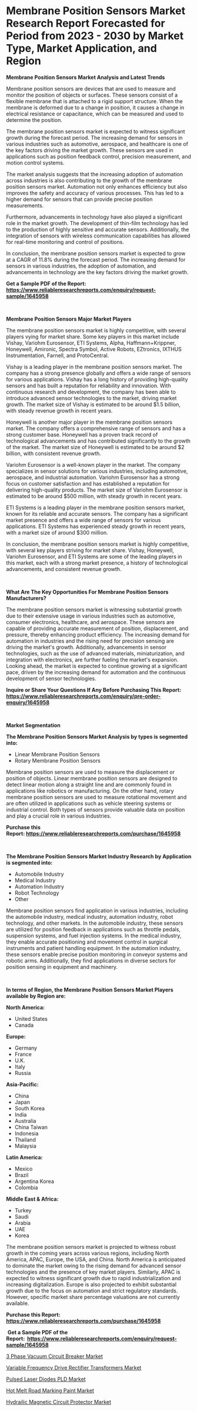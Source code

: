 <p><h1>Membrane Position Sensors Market Research Report Forecasted for Period from 2023 -  2030 by Market Type, Market Application, and Region</h1></p><p><strong>Membrane Position Sensors Market Analysis and Latest Trends</strong></p>
<p><p>Membrane position sensors are devices that are used to measure and monitor the position of objects or surfaces. These sensors consist of a flexible membrane that is attached to a rigid support structure. When the membrane is deformed due to a change in position, it causes a change in electrical resistance or capacitance, which can be measured and used to determine the position.</p><p>The membrane position sensors market is expected to witness significant growth during the forecast period. The increasing demand for sensors in various industries such as automotive, aerospace, and healthcare is one of the key factors driving the market growth. These sensors are used in applications such as position feedback control, precision measurement, and motion control systems.</p><p>The market analysis suggests that the increasing adoption of automation across industries is also contributing to the growth of the membrane position sensors market. Automation not only enhances efficiency but also improves the safety and accuracy of various processes. This has led to a higher demand for sensors that can provide precise position measurements.</p><p>Furthermore, advancements in technology have also played a significant role in the market growth. The development of thin-film technology has led to the production of highly sensitive and accurate sensors. Additionally, the integration of sensors with wireless communication capabilities has allowed for real-time monitoring and control of positions.</p><p>In conclusion, the membrane position sensors market is expected to grow at a CAGR of 11.8% during the forecast period. The increasing demand for sensors in various industries, the adoption of automation, and advancements in technology are the key factors driving the market growth.</p></p>
<p><strong>Get a Sample PDF of the Report:&nbsp; <a href="https://www.reliableresearchreports.com/enquiry/request-sample/1645958">https://www.reliableresearchreports.com/enquiry/request-sample/1645958</a></strong></p>
<p>&nbsp;</p>
<p><strong>Membrane Position Sensors Major Market Players</strong></p>
<p><p>The membrane position sensors market is highly competitive, with several players vying for market share. Some key players in this market include Vishay, Variohm Eurosensor, ETI Systems, Alpha, Haffmann+Krippner, Honeywell, Amironic, Spectra Symbol, Active Robots, EZtronics, IXTHUS Instrumentation, Farnell, and ProtoCentral.</p><p>Vishay is a leading player in the membrane position sensors market. The company has a strong presence globally and offers a wide range of sensors for various applications. Vishay has a long history of providing high-quality sensors and has built a reputation for reliability and innovation. With continuous research and development, the company has been able to introduce advanced sensor technologies to the market, driving market growth. The market size of Vishay is estimated to be around $1.5 billion, with steady revenue growth in recent years.</p><p>Honeywell is another major player in the membrane position sensors market. The company offers a comprehensive range of sensors and has a strong customer base. Honeywell has a proven track record of technological advancements and has contributed significantly to the growth of the market. The market size of Honeywell is estimated to be around $2 billion, with consistent revenue growth.</p><p>Variohm Eurosensor is a well-known player in the market. The company specializes in sensor solutions for various industries, including automotive, aerospace, and industrial automation. Variohm Eurosensor has a strong focus on customer satisfaction and has established a reputation for delivering high-quality products. The market size of Variohm Eurosensor is estimated to be around $500 million, with steady growth in recent years.</p><p>ETI Systems is a leading player in the membrane position sensors market, known for its reliable and accurate sensors. The company has a significant market presence and offers a wide range of sensors for various applications. ETI Systems has experienced steady growth in recent years, with a market size of around $300 million.</p><p>In conclusion, the membrane position sensors market is highly competitive, with several key players striving for market share. Vishay, Honeywell, Variohm Eurosensor, and ETI Systems are some of the leading players in this market, each with a strong market presence, a history of technological advancements, and consistent revenue growth.</p></p>
<p>&nbsp;</p>
<p><strong>What Are The Key Opportunities For Membrane Position Sensors Manufacturers?</strong></p>
<p><p>The membrane position sensors market is witnessing substantial growth due to their extensive usage in various industries such as automotive, consumer electronics, healthcare, and aerospace. These sensors are capable of providing accurate measurement of position, displacement, and pressure, thereby enhancing product efficiency. The increasing demand for automation in industries and the rising need for precision sensing are driving the market's growth. Additionally, advancements in sensor technologies, such as the use of advanced materials, miniaturization, and integration with electronics, are further fueling the market's expansion. Looking ahead, the market is expected to continue growing at a significant pace, driven by the increasing demand for automation and the continuous development of sensor technologies.</p></p>
<p><strong>Inquire or Share Your Questions If Any Before Purchasing This Report: <a href="https://www.reliableresearchreports.com/enquiry/pre-order-enquiry/1645958">https://www.reliableresearchreports.com/enquiry/pre-order-enquiry/1645958</a></strong></p>
<p>&nbsp;</p>
<p><strong>Market Segmentation</strong></p>
<p><strong>The Membrane Position Sensors Market Analysis by types is segmented into:</strong></p>
<p><ul><li>Linear Membrane Position Sensors</li><li>Rotary Membrane Position Sensors</li></ul></p>
<p><p>Membrane position sensors are used to measure the displacement or position of objects. Linear membrane position sensors are designed to detect linear motion along a straight line and are commonly found in applications like robotics or manufacturing. On the other hand, rotary membrane position sensors are used to measure rotational movement and are often utilized in applications such as vehicle steering systems or industrial control. Both types of sensors provide valuable data on position and play a crucial role in various industries.</p></p>
<p><strong>Purchase this Report:&nbsp;<a href="https://www.reliableresearchreports.com/purchase/1645958">https://www.reliableresearchreports.com/purchase/1645958</a></strong></p>
<p>&nbsp;</p>
<p><strong>The Membrane Position Sensors Market Industry Research by Application is segmented into:</strong></p>
<p><ul><li>Automobile Industry</li><li>Medical Industry</li><li>Automation Industry</li><li>Robot Technology</li><li>Other</li></ul></p>
<p><p>Membrane position sensors find application in various industries, including the automobile industry, medical industry, automation industry, robot technology, and other markets. In the automobile industry, these sensors are utilized for position feedback in applications such as throttle pedals, suspension systems, and fuel injection systems. In the medical industry, they enable accurate positioning and movement control in surgical instruments and patient handling equipment. In the automation industry, these sensors enable precise position monitoring in conveyor systems and robotic arms. Additionally, they find applications in diverse sectors for position sensing in equipment and machinery.</p></p>
<p>&nbsp;</p>
<p><strong>In terms of Region, the Membrane Position Sensors Market Players available by Region are:</strong></p>
<p>
    <p> <strong> North America: </strong>
        <ul>
            <li>United States</li>
            <li>Canada</li>
        </ul>
        </p> 
    <p> <strong> Europe: </strong>
        <ul>
            <li>Germany</li>
            <li>France</li>
            <li>U.K.</li>
            <li>Italy</li>
            <li>Russia</li>
        </ul>
        </p> 
    <p> <strong> Asia-Pacific: </strong>
        <ul>
            <li>China</li>
            <li>Japan</li>
            <li>South Korea</li>
            <li>India</li>
            <li>Australia</li>
            <li>China Taiwan</li>
            <li>Indonesia</li>
            <li>Thailand</li>
            <li>Malaysia</li>
        </ul>
        </p> 
    <p> <strong> Latin America: </strong>
        <ul>
            <li>Mexico</li>
            <li>Brazil</li>
            <li>Argentina Korea</li>
            <li>Colombia</li>
        </ul>
        </p> 
    <p> <strong> Middle East & Africa: </strong>
        <ul>
            <li>Turkey</li>
            <li>Saudi</li>
            <li>Arabia</li>
            <li>UAE</li>
            <li>Korea</li>
        </ul>
    </p>
    </p>
<p><p>The membrane position sensors market is projected to witness robust growth in the coming years across various regions, including North America, APAC, Europe, the USA, and China. North America is anticipated to dominate the market owing to the rising demand for advanced sensor technologies and the presence of key market players. Similarly, APAC is expected to witness significant growth due to rapid industrialization and increasing digitalization. Europe is also projected to exhibit substantial growth due to the focus on automation and strict regulatory standards. However, specific market share percentage valuations are not currently available.</p></p>
<p><strong>Purchase this Report: <a href="https://www.reliableresearchreports.com/purchase/1645958">https://www.reliableresearchreports.com/purchase/1645958</a></strong></p>
<p>&nbsp;<strong>Get a Sample PDF of the Report:&nbsp;&nbsp;<a href="https://www.reliableresearchreports.com/enquiry/request-sample/1645958">https://www.reliableresearchreports.com/enquiry/request-sample/1645958</a></strong></p>
<p><strong></strong></p>
<p><p><a href="https://medium.com/@linabernier/3-phase-vacuum-circuit-breaker-market-size-and-market-trends-complete-industry-overview-2023-to-23a8c6ab2d07">3 Phase Vacuum Circuit Breaker Market</a></p><p><a href="https://medium.com/@twiladurgan/variable-frequency-drive-rectifier-transformers-market-research-report-its-history-and-forecast-494967950bfc">Variable Frequency Drive Rectifier Transformers Market</a></p><p><a href="https://medium.com/@lilliandach2023/pulsed-laser-diodes-pld-market-insights-into-market-cagr-market-trends-and-growth-strategies-311f6f8bb22c">Pulsed Laser Diodes PLD Market</a></p><p><a href="https://medium.com/@hotspotvendor/hot-melt-road-marking-paint-market-focuses-on-market-share-size-and-projected-forecast-till-2030-7131524fdc45">Hot Melt Road Marking Paint Market</a></p><p><a href="https://medium.com/@magaliortiz1955/hydrailic-magnetic-circuit-protector-market-competitive-analysis-market-trends-and-forecast-to-3001d77a466e">Hydrailic Magnetic Circuit Protector Market</a></p></p>